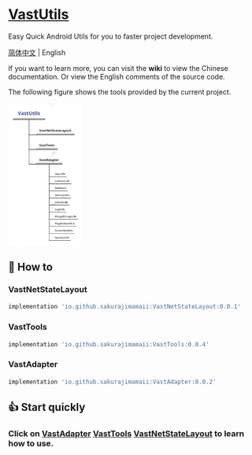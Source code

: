 # [VastUtils](https://github.com/SakurajimaMaii/VastUtils)

Easy Quick Android Utils for you to faster project development.

[简体中文](https://github.com/SakurajimaMaii/ToolsForAndroid/blob/master/README_CN.md) | English

If you want to learn more, you can visit the **wiki** to view the Chinese documentation. Or view the English comments of the source code.

The following figure shows the tools provided by the current project.

<img src="https://github.com/SakurajimaMaii/VastUtils/blob/master/VastUtils.png" width="30%">

## 🚀 How to

### VastNetStateLayout

```gradle
implementation 'io.github.sakurajimamaii:VastNetStateLayout:0.0.1'
```

### VastTools

```gradle
implementation 'io.github.sakurajimamaii:VastTools:0.0.4'
```

### VastAdapter

```gradle
implementation 'io.github.sakurajimamaii:VastAdapter:0.0.2'
```

## 👍 Start quickly

### Click on [VastAdapter](https://github.com/SakurajimaMaii/VastUtils/blob/master/libraries/VastAdapter/README.md) [VastTools](https://github.com/SakurajimaMaii/VastUtils/blob/master/libraries/VastTools/README.md) [VastNetStateLayout](https://github.com/SakurajimaMaii/VastUtils/blob/master/libraries/VastNetStateLayout/README.md) to learn how to use.
